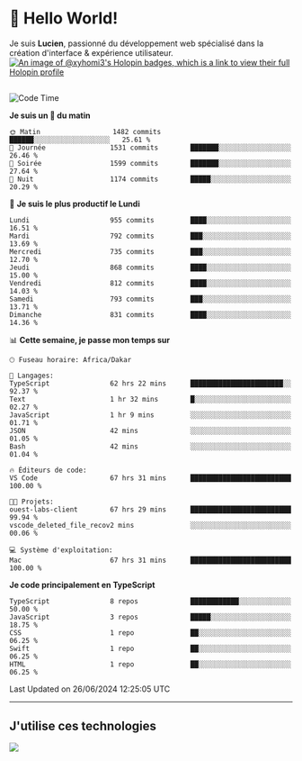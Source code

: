 # 👋 Hello World!

Je suis **Lucien**, passionné du développement web spécialisé dans la création d'interface & expérience utilisateur.
[![An image of @xyhomi3's Holopin badges, which is a link to view their full Holopin profile](https://holopin.me/xyhomi3)](https://holopin.io/@xyhomi3)

##

<!--START_SECTION:waka-->
![Code Time](http://img.shields.io/badge/Code%20Time-1%2C462%20hrs%2023%20mins-blue)

**Je suis un 🐤 du matin** 

```text
🌞 Matin                  1482 commits        ██████░░░░░░░░░░░░░░░░░░░   25.61 % 
🌆 Journée                1531 commits        ███████░░░░░░░░░░░░░░░░░░   26.46 % 
🌃 Soirée                 1599 commits        ███████░░░░░░░░░░░░░░░░░░   27.64 % 
🌙 Nuit                   1174 commits        █████░░░░░░░░░░░░░░░░░░░░   20.29 % 
```
📅 **Je suis le plus productif le Lundi** 

```text
Lundi                    955 commits         ████░░░░░░░░░░░░░░░░░░░░░   16.51 % 
Mardi                    792 commits         ███░░░░░░░░░░░░░░░░░░░░░░   13.69 % 
Mercredi                 735 commits         ███░░░░░░░░░░░░░░░░░░░░░░   12.70 % 
Jeudi                    868 commits         ████░░░░░░░░░░░░░░░░░░░░░   15.00 % 
Vendredi                 812 commits         ████░░░░░░░░░░░░░░░░░░░░░   14.03 % 
Samedi                   793 commits         ███░░░░░░░░░░░░░░░░░░░░░░   13.71 % 
Dimanche                 831 commits         ████░░░░░░░░░░░░░░░░░░░░░   14.36 % 
```


📊 **Cette semaine, je passe mon temps sur** 

```text
🕑︎ Fuseau horaire: Africa/Dakar

💬 Langages: 
TypeScript               62 hrs 22 mins      ███████████████████████░░   92.37 % 
Text                     1 hr 32 mins        █░░░░░░░░░░░░░░░░░░░░░░░░   02.27 % 
JavaScript               1 hr 9 mins         ░░░░░░░░░░░░░░░░░░░░░░░░░   01.71 % 
JSON                     42 mins             ░░░░░░░░░░░░░░░░░░░░░░░░░   01.05 % 
Bash                     42 mins             ░░░░░░░░░░░░░░░░░░░░░░░░░   01.04 % 

🔥 Éditeurs de code: 
VS Code                  67 hrs 31 mins      █████████████████████████   100.00 % 

🐱‍💻 Projets: 
ouest-labs-client        67 hrs 29 mins      █████████████████████████   99.94 % 
vscode_deleted_file_recov2 mins              ░░░░░░░░░░░░░░░░░░░░░░░░░   00.06 % 

💻 Système d'exploitation: 
Mac                      67 hrs 31 mins      █████████████████████████   100.00 % 
```

**Je code principalement en TypeScript** 

```text
TypeScript               8 repos             ████████████░░░░░░░░░░░░░   50.00 % 
JavaScript               3 repos             █████░░░░░░░░░░░░░░░░░░░░   18.75 % 
CSS                      1 repo              ██░░░░░░░░░░░░░░░░░░░░░░░   06.25 % 
Swift                    1 repo              ██░░░░░░░░░░░░░░░░░░░░░░░   06.25 % 
HTML                     1 repo              ██░░░░░░░░░░░░░░░░░░░░░░░   06.25 % 
```




 Last Updated on 26/06/2024 12:25:05 UTC
<!--END_SECTION:waka-->
---

## J'utilise ces technologies

<p align="left">
  <a href="https://skillicons.dev">
    <img src="https://skillicons.dev/icons?i=ts,js,md,scss,tailwind,react,docker,express,astro,vite,nextjs,vercel,figma,ableton" />
  </a>
</p>

